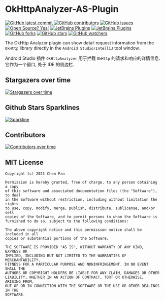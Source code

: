 # OkHttpAnalyzer-AS-Plugin

[![GitHub latest commit](https://badgen.net/github/last-commit/bytebeats/OkHttpAnalyzer-AS-Plugin)](https://github.com/bytebeats/OkHttpAnalyzer-AS-Plugin/commit/)
[![GitHub contributors](https://img.shields.io/github/contributors/bytebeats/OkHttpAnalyzer-AS-Plugin.svg)](https://github.com/bytebeats/OkHttpAnalyzer-AS-Plugin/graphs/contributors/)
[![GitHub issues](https://img.shields.io/github/issues/bytebeats/OkHttpAnalyzer-AS-Plugin.svg)](https://github.com/bytebeats/OkHttpAnalyzer-AS-Plugin/issues/)
[![Open Source? Yes!](https://badgen.net/badge/Open%20Source%20%3F/Yes%21/blue?icon=github)](https://github.com/bytebeats/OkHttpAnalyzer-AS-Plugin/)
[![JetBrains Plugins](https://img.shields.io/jetbrains/plugin/v/18501-okhttpanalyzer.svg)](https://plugins.jetbrains.com/plugin/18501-okhttpanalyzer)
[![JetBrains Plugins](https://img.shields.io/jetbrains/plugin/r/rating/18501)](https://plugins.jetbrains.com/plugin/18501-okhttpanalyzer)
[![GitHub forks](https://img.shields.io/github/forks/bytebeats/OkHttpAnalyzer-AS-Plugin.svg?style=social&label=Fork&maxAge=2592000)](https://github.com/bytebeats/OkHttpAnalyzer-AS-Plugin/network/)
[![GitHub stars](https://img.shields.io/github/stars/bytebeats/OkHttpAnalyzer-AS-Plugin.svg?style=social&label=Star&maxAge=2592000)](https://github.com/bytebeats/OkHttpAnalyzer-AS-Plugin/stargazers/)
[![GitHub watchers](https://img.shields.io/github/watchers/bytebeats/OkHttpAnalyzer-AS-Plugin.svg?style=social&label=Watch&maxAge=2592000)](https://github.com/bytebeats/OkHttpAnalyzer-AS-Plugin/watchers/)

The OkHttp Analyzer plugin can show detail request information from the `OkHttp` library directly in the `Android Studio/IntelliJ` tool window.

Android Studio 插件 `OkHttpAnalyzer` 用于拦截 `OkHttp` 的请求和响应的详情信息. 它作为一个窗口, 处于 IDE 的侧边栏.

## Stargazers over time
[![Stargazers over time](https://starchart.cc/bytebeats/OkHttpAnalyzer-AS-Plugin.svg)](https://starchart.cc/bytebeats/OkHttpAnalyzer-AS-Plugin)

## Github Stars Sparklines
[![Sparkline](https://stars.medv.io/bytebeats/OkHttpAnalyzer-AS-Plugin.svg)](https://stars.medv.io/bytebeats/OkHttpAnalyzer-AS-Plugin)

## Contributors
[![Contributors over time](https://contributor-graph-api.apiseven.com/contributors-svg?chart=contributorOverTime&repo=bytebeats/OkHttpAnalyzer-AS-Plugin)](https://www.apiseven.com/en/contributor-graph?chart=contributorOverTime&repo=bytebeats/OkHttpAnalyzer-AS-Plugin)

## MIT License

    Copyright (c) 2021 Chen Pan

    Permission is hereby granted, free of charge, to any person obtaining a copy
    of this software and associated documentation files (the "Software"), to deal
    in the Software without restriction, including without limitation the rights
    to use, copy, modify, merge, publish, distribute, sublicense, and/or sell
    copies of the Software, and to permit persons to whom the Software is
    furnished to do so, subject to the following conditions:

    The above copyright notice and this permission notice shall be included in all
    copies or substantial portions of the Software.

    THE SOFTWARE IS PROVIDED "AS IS", WITHOUT WARRANTY OF ANY KIND, EXPRESS OR
    IMPLIED, INCLUDING BUT NOT LIMITED TO THE WARRANTIES OF MERCHANTABILITY,
    FITNESS FOR A PARTICULAR PURPOSE AND NONINFRINGEMENT. IN NO EVENT SHALL THE
    AUTHORS OR COPYRIGHT HOLDERS BE LIABLE FOR ANY CLAIM, DAMAGES OR OTHER
    LIABILITY, WHETHER IN AN ACTION OF CONTRACT, TORT OR OTHERWISE, ARISING FROM,
    OUT OF OR IN CONNECTION WITH THE SOFTWARE OR THE USE OR OTHER DEALINGS IN THE
    SOFTWARE.
